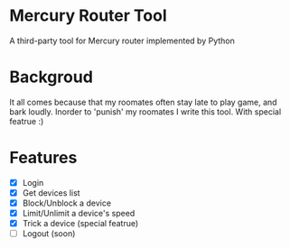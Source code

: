 # Mercury Router Tool
A third-party tool for Mercury router implemented by Python

# Backgroud
It all comes because that my roomates often stay late to play game, and bark loudly.
Inorder to 'punish' my roomates I write this tool.
With special featrue :)

# Features
- [x] Login
- [x] Get devices list
- [x] Block/Unblock a device
- [x] Limit/Unlimit a device's speed
- [x] Trick a device (special featrue)
- [ ] Logout (soon)